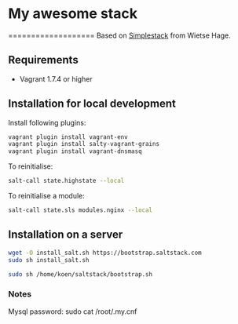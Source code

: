 # My awesome stack
===================
Based on [Simplestack](https://github.com/wietsehage/simplestack) from Wietse Hage.

## Requirements

* Vagrant 1.7.4 or higher

## Installation for local development

Install following plugins:

```sh
vagrant plugin install vagrant-env
vagrant plugin install salty-vagrant-grains
vagrant plugin install vagrant-dnsmasq
```

To reinitialise:

```sh
salt-call state.highstate --local
```

To reinitialise a module:

```sh
salt-call state.sls modules.nginx --local
```

## Installation on a server
```sh
wget -O install_salt.sh https://bootstrap.saltstack.com
sudo sh install_salt.sh

sudo sh /home/koen/saltstack/bootstrap.sh
```

### Notes ###

Mysql password: sudo cat /root/.my.cnf
